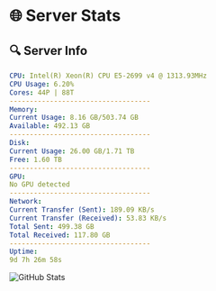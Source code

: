 # 🌐 Server Stats
## 🔍 Server Info
```yaml
CPU: Intel(R) Xeon(R) CPU E5-2699 v4 @ 1313.93MHz
CPU Usage: 6.20%
Cores: 44P | 88T
-----------------------------------
Memory:
Current Usage: 8.16 GB/503.74 GB
Available: 492.13 GB
-----------------------------------
Disk:
Current Usage: 26.00 GB/1.71 TB
Free: 1.60 TB
-----------------------------------
GPU:
No GPU detected
-----------------------------------
Network:
Current Transfer (Sent): 189.09 KB/s
Current Transfer (Received): 53.83 KB/s
Total Sent: 499.38 GB
Total Received: 117.80 GB
-----------------------------------
Uptime:
9d 7h 26m 58s
```
![GitHub Stats](https://img.shields.io/badge/Updated-2025-04-29_00:35:46-blue)